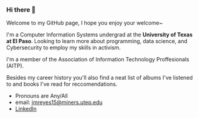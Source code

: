 ### Hi there 👋

Welcome to my GitHub page, I hope you enjoy your welcome~

I'm a Computer Information Systems undergrad at the **University of Texas at El Paso**. 
Looking to learn more about programming, data science, and Cybersecurity to employ my skills in activism. 

I'm a member of the Association of Information Technology Proffesionals (AITP). 

Besides my career history you'll also find a neat list of albums I've listened to and books I've read for reccomendations. 

- Pronouns are Any/All
- email: jmreyes15@miners.utep.edu
- [LinkedIn](linkedin.com/in/josemiguelreyes)
<!--
**RabbitTone/RabbitTone** is a ✨ _special_ ✨ repository because its `README.md` (this file) appears on your GitHub profile.

Here are some ideas to get you started:

- 🔭 I’m currently working on ...
- 🌱 I’m currently learning ...
- 👯 I’m looking to collaborate on ...
- 🤔 I’m looking for help with ...
- 💬 Ask me about ...
- 📫 How to reach me: ...
- 😄 Pronouns: ...
- ⚡ Fun fact: ...
-->

